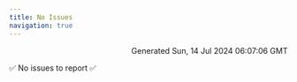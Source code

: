 ```yaml
---
title: No Issues
navigation: true
---
```


<p style="text-align:right;color:#cccs">
Generated Sun, 14 Jul 2024 06:07:06 GMT
</p>
<p>✅ No issues to report ✅</p>



